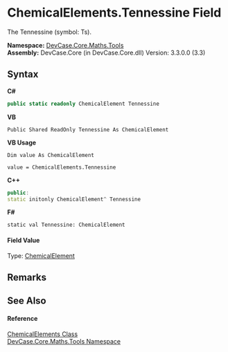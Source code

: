 # ChemicalElements.Tennessine Field
 

The Tennessine (symbol: Ts).

**Namespace:**&nbsp;<a href="N_DevCase_Core_Maths_Tools">DevCase.Core.Maths.Tools</a><br />**Assembly:**&nbsp;DevCase.Core (in DevCase.Core.dll) Version: 3.3.0.0 (3.3)

## Syntax

**C#**<br />
``` C#
public static readonly ChemicalElement Tennessine
```

**VB**<br />
``` VB
Public Shared ReadOnly Tennessine As ChemicalElement
```

**VB Usage**<br />
``` VB Usage
Dim value As ChemicalElement

value = ChemicalElements.Tennessine

```

**C++**<br />
``` C++
public:
static initonly ChemicalElement^ Tennessine
```

**F#**<br />
``` F#
static val Tennessine: ChemicalElement
```


#### Field Value
Type: <a href="T_DevCase_Core_Maths_ChemicalElement">ChemicalElement</a>

## Remarks


## See Also


#### Reference
<a href="T_DevCase_Core_Maths_Tools_ChemicalElements">ChemicalElements Class</a><br /><a href="N_DevCase_Core_Maths_Tools">DevCase.Core.Maths.Tools Namespace</a><br />